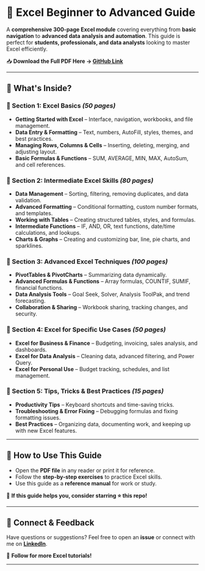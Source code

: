 # 📘 Excel Beginner to Advanced Guide  

A **comprehensive 300-page Excel module** covering everything from **basic navigation** to **advanced data analysis and automation**. This guide is perfect for **students, professionals, and data analysts** looking to master Excel efficiently.  

📥 **Download the Full PDF Here → [GitHub Link](https://github.com/sultan7557/Excel-Beginner-to-Advanced-Guide/blob/61b9125044acd6c93b13cec8d7184eb55a3a836d/EXCEL(Beginner%20to%20Advanced)%20by%20Muhammad%20Ali%20Sultan%20-%20English-Version%20(1)_compressed.pdf)**  

---

## **📌 What's Inside?**  

### **🔹 Section 1: Excel Basics** *(50 pages)*  
- **Getting Started with Excel** – Interface, navigation, workbooks, and file management.  
- **Data Entry & Formatting** – Text, numbers, AutoFill, styles, themes, and best practices.  
- **Managing Rows, Columns & Cells** – Inserting, deleting, merging, and adjusting layout.  
- **Basic Formulas & Functions** – SUM, AVERAGE, MIN, MAX, AutoSum, and cell references.  

### **🔹 Section 2: Intermediate Excel Skills** *(80 pages)*  
- **Data Management** – Sorting, filtering, removing duplicates, and data validation.  
- **Advanced Formatting** – Conditional formatting, custom number formats, and templates.  
- **Working with Tables** – Creating structured tables, styles, and formulas.  
- **Intermediate Functions** – IF, AND, OR, text functions, date/time calculations, and lookups.  
- **Charts & Graphs** – Creating and customizing bar, line, pie charts, and sparklines.  

### **🔹 Section 3: Advanced Excel Techniques** *(100 pages)*  
- **PivotTables & PivotCharts** – Summarizing data dynamically.  
- **Advanced Formulas & Functions** – Array formulas, COUNTIF, SUMIF, financial functions.  
- **Data Analysis Tools** – Goal Seek, Solver, Analysis ToolPak, and trend forecasting.  
- **Collaboration & Sharing** – Workbook sharing, tracking changes, and security.  

### **🔹 Section 4: Excel for Specific Use Cases** *(50 pages)*  
- **Excel for Business & Finance** – Budgeting, invoicing, sales analysis, and dashboards.  
- **Excel for Data Analysis** – Cleaning data, advanced filtering, and Power Query.  
- **Excel for Personal Use** – Budget tracking, schedules, and list management.  

### **🔹 Section 5: Tips, Tricks & Best Practices** *(15 pages)*  
- **Productivity Tips** – Keyboard shortcuts and time-saving tricks.  
- **Troubleshooting & Error Fixing** – Debugging formulas and fixing formatting issues.  
- **Best Practices** – Organizing data, documenting work, and keeping up with new Excel features.  

---

## **🚀 How to Use This Guide**  
- Open the **PDF file** in any reader or print it for reference.  
- Follow the **step-by-step exercises** to practice Excel skills.  
- Use this guide as a **reference manual** for work or study.  

📢 **If this guide helps you, consider starring ⭐ this repo!**  

---

## **📩 Connect & Feedback**  
Have questions or suggestions? Feel free to open an **issue** or connect with me on **[LinkedIn](https://linkedin.com/in/YOUR_PROFILE)**.  

🔗 **Follow for more Excel tutorials!**  

---
